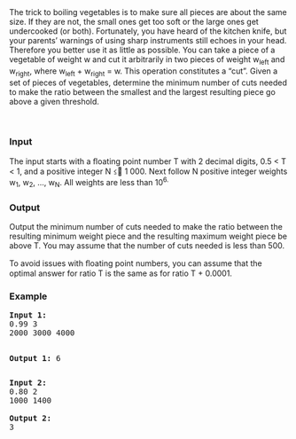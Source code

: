<p>&nbsp;</p>
<div id="_mcePaste" style="position: absolute; left: -10000px; top: 0px; width: 1px; height: 1px; overflow: hidden;">The trick to boiling vegetables is to make sure all</div>
<div id="_mcePaste" style="position: absolute; left: -10000px; top: 0px; width: 1px; height: 1px; overflow: hidden;">pieces are about the same size. If they are not, the small</div>
<div id="_mcePaste" style="position: absolute; left: -10000px; top: 0px; width: 1px; height: 1px; overflow: hidden;">ones get too soft or the large ones get undercooked (or</div>
<div id="_mcePaste" style="position: absolute; left: -10000px; top: 0px; width: 1px; height: 1px; overflow: hidden;">both). Fortunately, you have heard of the kitchen knife,</div>
<div id="_mcePaste" style="position: absolute; left: -10000px; top: 0px; width: 1px; height: 1px; overflow: hidden;">but your parents’ warnings of using sharp instruments</div>
<div id="_mcePaste" style="position: absolute; left: -10000px; top: 0px; width: 1px; height: 1px; overflow: hidden;">still echoes in your head. Therefore you better use it as</div>
<div id="_mcePaste" style="position: absolute; left: -10000px; top: 0px; width: 1px; height: 1px; overflow: hidden;">little as possible. You can take a piece of a vegetable of</div>
<div id="_mcePaste" style="position: absolute; left: -10000px; top: 0px; width: 1px; height: 1px; overflow: hidden;">weight w and cut it arbitrarily in two pieces of weight</div>
<div id="_mcePaste" style="position: absolute; left: -10000px; top: 0px; width: 1px; height: 1px; overflow: hidden;">wleft and wright, where wleft + wright = w. This operation</div>
<div id="_mcePaste" style="position: absolute; left: -10000px; top: 0px; width: 1px; height: 1px; overflow: hidden;">constitutes a “cut”. Given a set of pieces of vegetables,</div>
<div id="_mcePaste" style="position: absolute; left: -10000px; top: 0px; width: 1px; height: 1px; overflow: hidden;">determine the minimum number of cuts needed to make the ratio between the smallest and the</div>
<div id="_mcePaste" style="position: absolute; left: -10000px; top: 0px; width: 1px; height: 1px; overflow: hidden;">largest resulting piece go above a given threshold.</div>
<p>The trick to boiling vegetables is to make sure all pieces are about the same size. If they are not, the small ones get too soft or the large ones get undercooked (or both). Fortunately, you have heard of the kitchen knife, but your parents’ warnings of using sharp instruments still echoes in your head. Therefore you better use it as little as possible. You can take a piece of a vegetable of weight w and cut it arbitrarily in two pieces of weight w<sub>left</sub> and w<sub>right</sub>, where w<sub>left</sub> + w<sub>right</sub> = w. This operation constitutes a “cut”. Given a set of pieces of vegetables, determine the minimum number of cuts needed to make the ratio between the smallest and the largest resulting piece go above a given threshold.</p>
<p>&nbsp;</p>
<h3>Input</h3>
<p>The input starts with a ﬂoating point number T with 2 decimal digits, 0.5 &lt; T &lt; 1, and a positive integer N&nbsp;<span style="font-family: 'Helvetica Neue', Helvetica, Arial, san-serif; font-size: 13px; line-height: 16.25px;">≤</span> 1 000. Next follow N positive integer weights w<sub>1</sub>, w<sub>2</sub>, ..., w<sub>N</sub>. All weights are less than 10<sup>6.</sup></p>
<h3>Output</h3>
<p>Output the minimum number of cuts needed to make the ratio between the resulting minimum weight piece and the resulting maximum weight piece be above T. You may assume that the number of cuts needed is less than 500.</p>
<p>To avoid issues with ﬂoating point numbers, you can assume that the optimal answer for ratio T is the same as for ratio T + 0.0001.</p>
<h3>Example</h3>
<pre><strong>Input 1:</strong>
0.99 3
2000 3000 4000

<strong>Output 1:</strong>
6<span style="white-space: normal;">
</span></pre>
<pre><strong>Input 2:</strong>
0.80 2
1000 1400

<strong>Output 2:</strong>
3</pre>